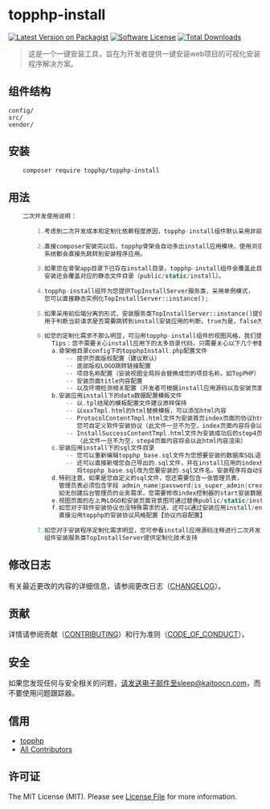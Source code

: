 # topphp-install

[![Latest Version on Packagist][ico-version]][link-packagist]
[![Software License][ico-license]](LICENSE.md)
[![Total Downloads][ico-downloads]][link-downloads]

>这是一个一键安装工具，旨在为开发者提供一键安装web项目的可视化安装程序解决方案。

## 组件结构


```
config/     
src/     
vendor/
```


## 安装

``` bash
    composer require topphp/topphp-install
```

## 用法

```php
    二次开发使用说明：
        
        1.考虑到二次开发成本和定制化依赖程度原因，topphp-install组件默认采用非前后端分离形式开发（think-view视图形式）。
        
        2.直接composer安装完以后，topphp骨架会自动多出install应用模块，使用浏览器访问任何应用，
          系统都会直接先跳转到安装程序应用。
        
        3.如果您在骨架app目录下已存在install目录，topphp-install组件会覆盖此目录，请提前做好此应用目录前后端文件的备份，
          安装还会覆盖对应的静态文件目录（public/static/install）。
        
        4.topphp-install组件为您提供TopInstallServer服务类，采用单例模式，
          您可以直接静态实例化TopInstallServer::instance();
        
        5.如果采用前后端分离的形式，安装服务类TopInstallServer::instance()提供installRedirectState()方法，
          用于判断当前请求是否需要跳转到install安装应用的判断，true为是，false为否，开发者需要根据此方法自行实现分离式跳转。
        
        6.如您的定制化需求不那么明显，可沿用topphp-install组件的视图风格，我们提供配置参数定制化解决方案：
            Tips：您不需要关心install应用下的太多目录代码，只需要关心以下几个参数配置文件，和视图&静态文件
            a.骨架根目录config下的topphpInstall.php配置文件
                -- 提供页面版权配置（建议默认）
                -- 底部版权LOGO跳转链接配置
                -- 项目名称配置（安装视图全局将会替换成您的项目名称，如TopPHP）
                -- 安装页面title内容配置
                -- 以及环境检测相关配置（开发者可根据install应用源码以及安装页面展示结合自己的项目需求进行动态配置）
            b.安装应用install下的data数据配置模板文件
                -- 以.tpl结尾的模板配置文件建议原样保持
                -- 以xxxTmpl.html的html替换模板，可以添加html内容
                -- ProtocolContentTmpl.html文件为安装首页index页面的协议html内容，
                   您可自定义软件安装协议（此文件一旦不为空，index页面内容将会以此html内容渲染）
                -- InstallSuccessContentTmpl.html文件为安装成功后的step4页面html内容
                   （此文件一旦不为空，step4页面内容将会以此html内容渲染）
            c.安装应用install下的sql文件目录
                -- 您可以重新编辑topphp_base.sql文件为您想要安装的数据库SQL语句
                -- 还可以直接新增您自己导出的.sql文件，并在install应用的index控制器initialize构造方法中
                   将topphp_base.sql改为您要安装的.sql文件名，安装程序将自动安装该sql文件
            d.特别注意，如果是您自定义的sql文件，您还需要包含一张管理员表，
              管理员表必须包含字段 admin_name|password|is_super_admin|create_time|update_time
              如无创建后台管理员的业务需求，您需要修改index控制器的start安装数据库方法，将安装超级管理员的业务代码注释掉
            e.视图页面的左上角LOGO和安装页面背景图可通过替换public/static/install/images中对应的图片进行实现
            f.如您对于软件安装协议也没特殊需求的话，还可以通过安装应用install/enum枚举类，
              直接沿用topphp的安装协议风格配置【协议内容配置】
              
        7.如您对于安装程序定制化需求明显，您可参看install应用源码注释进行二次开发，
          组件安装服务类TopInstallServer提供定制化技术支持     
```

## 修改日志

有关最近更改的内容的详细信息，请参阅更改日志（[CHANGELOG](CHANGELOG.md)）。


## 贡献

详情请参阅贡献（[CONTRIBUTING](CONTRIBUTING.md)）和行为准则（[CODE_OF_CONDUCT](CODE_OF_CONDUCT.md)）。


## 安全

如果您发现任何与安全相关的问题，请发送电子邮件至sleep@kaitoocn.com，而不要使用问题跟踪器。

## 信用

- [topphp][link-author]
- [All Contributors][link-contributors]

## 许可证

The MIT License (MIT). Please see [License File](LICENSE.md) for more information.

[ico-version]: https://img.shields.io/packagist/v/topphp/component-builder.svg?style=flat-square
[ico-license]: https://img.shields.io/badge/license-MIT-brightgreen.svg?style=flat-square
[ico-travis]: https://img.shields.io/travis/topphp/component-builder/master.svg?style=flat-square
[ico-scrutinizer]: https://img.shields.io/scrutinizer/coverage/g/topphp/component-builder.svg?style=flat-square
[ico-code-quality]: https://img.shields.io/scrutinizer/g/topphp/component-builder.svg?style=flat-square
[ico-downloads]: https://img.shields.io/packagist/dt/topphp/component-builder.svg?style=flat-square

[link-packagist]: https://packagist.org/packages/topphp/component-builder
[link-travis]: https://travis-ci.org/topphp/component-builder
[link-scrutinizer]: https://scrutinizer-ci.com/g/topphp/component-builder/code-structure
[link-code-quality]: https://scrutinizer-ci.com/g/topphp/component-builder
[link-downloads]: https://packagist.org/packages/topphp/component-builder
[link-author]: https://github.com/topphp
[link-contributors]: ../../contributors
